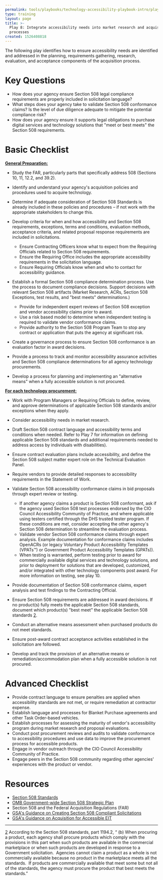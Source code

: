 ```yaml
---
permalink: tools/playbooks/technology-accessibility-playbook-intro/play08/
type: training
layout: page
title: >-
  Play 8: Integrate accessibility needs into market research and acquisition
  processes
created: 1526408818
---
```


The following play identifies how to ensure accessibility needs are identified and addressed in the planning, requirements gathering, research, evaluation, and acceptance components of the acquisition process.

# Key Questions

- How does your agency ensure Section 508 legal compliance requirements are properly included in solicitation language?
- What steps does your agency take to validate Section 508 conformance claims? Is the level of due diligence adequate to mitigate the potential compliance risk?
- How does your agency ensure it supports legal obligations to purchase digital services and technology solutions that "meet or best meets" the Section 508 requirements.

# Basic Checklist

<u>
  <strong>General Preparation:</strong>
</u>

- Study the FAR, particularly parts that specifically address 508 (Sections 10, 11, 12.2, and 39.2).
- Identify and understand your agency's acquisition policies and procedures used to acquire technology.
- Determine if adequate consideration of Section 508 Standards is already included in these policies and procedures – if not work with the appropriate stakeholders to change this.
- Develop criteria for when and how accessibility and Section 508 requirements, exceptions, terms and conditions, evaluation methods, acceptance criteria, and related proposal response requirements are included in solicitations.

  - Ensure Contracting Officers know what to expect from the Requiring Officials related to Section 508 requirements.
  - Ensure the Requiring Office includes the appropriate accessibility requirements in the solicitation language.
  - Ensure Requiring Officials know when and who to contact for accessibility guidance.

- Establish a formal Section 508 compliance determination process. Use the process to document compliance decisions. Support decisions with relevant Section 508 artifacts (Market Research, ACRs, Section 508 Exceptions, test results, and "best meets" determinations.)

  - Provide for independent expert reviews of Section 508 exception and vendor accessibility claims prior to award.
  - Use a risk based model to determine when independent testing is required to validate vendor conformance claims.
  - Provide authority to the Section 508 Program Team to stop any contract or application that puts the agency at significant risk.

- Create a governance process to ensure Section 508 conformance is an evaluation factor in award decisions.

- Provide a process to track and monitor accessibility assurance activities and Section 508 compliance determinations for all agency technology procurements.
- Develop a process for planning and implementing an "alternative means" when a fully accessible solution is not procured.

<u>
  <strong>For each technology procurement:</strong>
</u>

- Work with Program Managers or Requiring Officials to define, review, and approve determinations of applicable Section 508 standards and/or exceptions when they apply.
- Consider accessibility needs in market research.
- Draft Section 508 contract language and accessibility terms and conditions when needed. Refer to Play 7 for information on defining applicable Section 508 standards and additional requirements needed to address access by individuals with disabilities).
- Ensure contract evaluation plans include accessibility, and define the Section 508 subject matter expert role on the Technical Evaluation Panel.
- Require vendors to provide detailed responses to accessibility requirements in the Statement of Work.
- Validate Section 508 accessibility conformance claims in bid proposals through expert review or testing.

  - If another agency claims a product is Section 508 conformant, ask if the agency used Section 508 test processes endorsed by the CIO Council Accessibility Community of Practice, and where applicable using testers certified through the DHS trusted tester program. If these conditions are met, consider accepting the other agency's Section 508 determination to streamline the evaluation process.
  - Validate vendor Section 508 conformance claims through expert analysis. Example documentation for conformance claims includes OpenACRs (or legacy Voluntary Product Accessibility Templates (VPATs™) or Government Product Accessibility Templates (GPATs)).
  - When testing is warranted, perform testing prior to award for commercially available digital services and technology solutions, and prior to deployment for solutions that are developed, customized, and/or integrated with other technology components post award. For more information on testing, see play 10.

- Provide documentation of Section 508 conformance claims, expert analysis and test findings to the Contracting Official.

- Ensure Section 508 requirements are addressed in award decisions. If no product(s) fully meets the applicable Section 508 standards, document which product(s) "best meet" the applicable Section 508 standards [][1][2].
- Conduct an alternative means assessment when purchased products do not meet standards.
- Ensure post-award contract acceptance activities established in the solicitation are followed.
- Develop and track the provision of an alternative means or remediation/accommodation plan when a fully accessible solution is not procured.

# Advanced Checklist

- Provide contract language to ensure penalties are applied when accessibility standards are not met, or require remediation at contractor expense.
- Establish language and processes for Blanket Purchase agreements and other Task Order-based vehicles.
- Establish processes for assessing the maturity of vendor's accessibility program during market research and proposal evaluations.
- Conduct post procurement reviews and audits to validate conformance to accessibility procedures and use data to improve the procurement process for accessible products.
- Engage in vendor outreach through the CIO Council Accessibility Community of Practice.
- Engage peers in the Section 508 community regarding other agencies' experiences with the product or vendor.

# Resources

- [Section 508 Standards][2]
- [OMB Government-wide Section 508 Strategic Plan][4]
- Section 508 and the Federal Acquisition Regulations (FAR)
- [GSA's Guidance on Creating Section 508 Compliant Solicitations][5]
- [GSA's Guidance on Acquisition for Accessible EIT][6]

<div>
  <hr>
  <div>
  <p><a id="Footnote2" name="Footnote2"></a><a href="https://www.federalregister.gov/documents/2000/12/21/00-32017/electronic-and-information-technology-accessibility-standards">2</a> According to the Section 508 standards, part 1194.2, “ (b) When procuring a product, each agency shall procure products which comply with the provisions in this part when such products are available in the commercial marketplace or when such products are developed in response to a Government solicitation.&nbsp; Agencies cannot claim a product as a whole is not commercially available because no product in the marketplace meets all the standards.&nbsp; If products are commercially available that meet some but not all of the standards, the agency must procure the product that best meets the standards.”
    </p>
</div>
</div>

[1]: #Footnote2
[2]: https://www.federalregister.gov/documents/2000/12/21/00-32017/electronic-and-information-technology-accessibility-standards
[3]: {{site.baseurl}}
[4]: https://obamawhitehouse.archives.gov/sites/default/files/omb/procurement/memo/strategic-plan-508-compliance.pdf
[5]: https://assets.section508.gov/files/guidance-on-508-compliant-solicitations-20150921.docx
[6]: https://assets.section508.gov/files/Guidance-on-Acquisition-for-Accessible-EIT-20150921.docx
